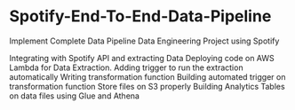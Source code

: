 # Spotify-End-To-End-Data-Pipeline

Implement Complete Data Pipeline Data Engineering Project using Spotify

Integrating with Spotify API and extracting Data
Deploying code on AWS Lambda for Data Extraction.
Adding trigger to run the extraction automatically
Writing transformation function
Building automated trigger on transformation function
Store files on S3 properly
Building Analytics Tables on data files using Glue and Athena

